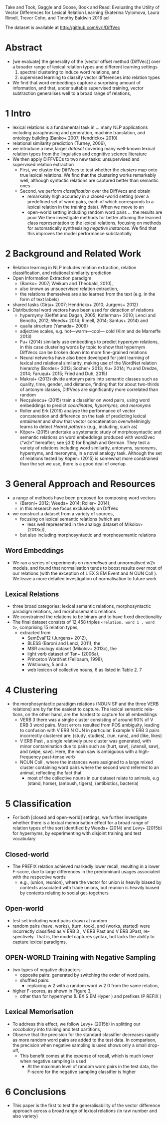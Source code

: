 Take and Took, Gaggle and Goose, Book and Read:
  Evaluating the Utility of Vector Differences for Lexical Relation Learning
Ekaterina Vylomova, Laura Rimell, Trevor Cohn, and Timothy Baldwin
2016 acl

The dataset is available at http://github.com/ivri/DiffVec

# Abstract

* [we evaluate] the generality of the [vector offset method (DiffVec)]
  over a broader range of lexical relation types and
  different learning settings
    1. spectral clustering to induce word relations, and
    2. supervised learning to classify vector differences into relation types
* We find that word embeddings capture a surprising amount of information, and
  that, under suitable supervised training, vector subtraction generalises well
  to a broad range of relations,

# 1 Intro

* lexical relations is a fundamental task in ... many NLP applications
  including paraphrasing and generation, machine translation, and ontology
  building (Banko+ 2007; Hendrickx+ 2010)
* relational similarity prediction (Turney, 2006),
* we introduce a new, larger _dataset_ covering many well-known lexical
  relation types from the linguistics and cognitive science literature
* We then apply DIFFVECs to two new tasks:
  unsupervised and supervised relation extraction
  * First, we cluster the DiffVecs to test whether the _clusters_ map onto true
    lexical relations. We find that the clustering works remarkably well,
    although syntactic relations are captured better than semantic ones
  * Second, we perform _classification_ over the DiffVecs and obtain
    * remarkably high accuracy in a closed-world setting (over a predefined
      set of word pairs, each of which corresponds to a lexical relation in
      the training data). When we move to an
    * open-world setting including random word pairs ... the results are poor
      We then investigate methods for better attuning the learned class
      representation to the lexical relations, focusing on methods for
      automatically synthesising _negative instances_. We find that this
      improves the model performance substantially

# 2 Background and Related Work

* Relation learning in NLP includes relation extraction, relation
  classification, and relational similarity prediction
* Open Information Extraction paradigm
  * (Banko+ 2007; Weikum and Theobald, 2010),
  * also known as unsupervised relation extraction,
  * the relations themselves are also learned from the text (e.g. in the form
    of text labels)
* shared tasks
  (Girju+ 2007; Hendrickx+ 2010; Jurgens+ 2012)
* Distributional word vectors have been used for detection of relations
  * hypernymy (Geffet and Dagan, 2005; Kotlerman+ 2010; Lenci and
    Benotto, 2012; Weeds+ 2014; Rimell, 2014; Santus+ 2014) and
  * qualia structure (Yamada+ 2009)
  * adjective scales, e.g. hot—warm—cool— cold (Kim and de Marneffe 2013)
  * Fu+ (2014) similarly use embeddings to predict _hypernym_ relations,
    in this case clustering words by topic to show that hypernym DiffVecs
    can be broken down into more fine-grained relations
  * Neural networks have also been developed for joint learning of lexical and
    relational similarity, making use of the WordNet relation hierarchy
    (Bordes+ 2013; Socher+ 2013; Xu+ 2014; Yu and Dredze,
    2014; Faruqui+ 2015; Fried and Duh, 2015)
  * Makrai+ (2013) divide antonym pairs into semantic classes such as
    quality, time, gender, and distance, finding that for about two-thirds
    of antonym classes, DiffVecs are significantly more correlated than
    random
  * Necşulescu+ (2015) train a classifier on word pairs, using word
    embeddings to predict _coordinates, hypernyms, and meronyms_
  * Roller and Erk (2016) analyse the performance of vector concatenation and
    difference on the task of predicting lexical _entailment_ and show that
    vector concatenation overwhelmingly learns to detect _Hearst patterns_
    (e.g., including, such as)
  * Köper+ (2015) undertake a systematic study of morphosyntactic and
    semantic relations on word embeddings produced with word2vec (“w2v”
    hereafter; see §3.1) for English and German.  They test a variety of
    relations including word similarity, antonyms, synonyms, hypernyms, and
    meronyms, in a novel analogy task. Although the set of relations tested
    by Köper+ (2015) is somewhat more constrained than the set we use,
    there is a good deal of overlap

# 3 General Approach and Resources

* a range of methods have been proposed for composing word vectors
  * (Baroni+ 2012; Weeds+ 2014; Roller+ 2014),
  * in this research we focus exclusively on DiffVec
* we construct a dataset from a variety of sources,
  * focusing on lexical semantic relations (which are
    * less well represented in the analogy dataset of Mikolov+ (2013c)),
  * but also including morphosyntactic and morphosemantic relations

## Word Embeddings

* We ran a series of experiments on _normalised_ and unnormalised w2v models,
  and found that normalisation tends to boost results over most of our
  relations (with the exception of L EX S EM Event and N OUN Coll ). We leave
  a more detailed investigation of normalisation to future work

## Lexical Relations

* three broad categories: lexical semantic relations, morphosyntactic
  paradigm relations, and morphosemantic relations
* We constrained the relations to be binary and to have fixed directionality
* The final dataset consists of 12,458 triples `<relation, word 1 , word 2>`,
  comprising 15 relation types,
  * extracted from
    * SemEval’12 (Jurgens+ 2012),
    * BLESS (Baroni and Lenci, 2011), the
    * MSR analogy dataset (Mikolov+ 2013c), the
    * light verb dataset of Tan+ (2006a),
    * Princeton WordNet (Fellbaum, 1998),
    * Wiktionary, 5 and a
    * web lexicon of collective nouns, 6 as listed in Table 2. 7

# 4 Clustering

* the morphosyntactic paradigm relations (NOUN SP and the three VERB
  relations) are by far the easiest to capture. The lexical semantic rela-
  tions, on the other hand, are the hardest to capture for all embeddings
  * VERB 3 there was a single cluster consisting of around 90% of V ERB 3 word
    pairs. Most errors resulted from POS ambiguity, leading to confusion with
    V ERB N OUN in particular. Example V ERB 3 pairs incorrectly clustered
    are: (study, studies), (run, runs), and (like, likes)
  * V ERB Past , a single relatively pure cluster was generated, with minor
    contamination due to pairs such as (hurt, saw), (utensil, saw), and (wipe,
    saw). Here, the noun saw is ambiguous with a high-frequency past-tense
    verb
  * NOUN Coll , where the instances were assigned to a large mixed cluster
    containing word pairs where the second word referred to an animal,
    reflecting the fact that
    * most of the collective nouns in our dataset relate to animals, e.g
      (stand, horse), (ambush, tigers), (antibiotics, bacteria)

# 5 Classification

* For both [closed and open-world] settings, we further investigate whether
  there is a lexical memorisation effect for a broad range of relation types
  of the sort identified by Weeds+ (2014) and Levy+ (2015b) for
  hypernyms, by experimenting with disjoint training and test vocabulary

## Closed-world

* The PREFIX relation achieved markedly lower recall, resulting in a lower
  F-score, due to large differences in the predominant usages associated
  with the respective words
  * e.g., (union, reunion), where the vector for union is heavily biased by
    contexts associated with trade unions, but reunion is heavily biased by
    contexts relating to social get-togethers

## Open-world

* test set including word pairs drawn at random
* random pairs (have, works), (turn, took), and (works, started) were
  incorrectly classified as V ERB 3 , V ERB Past and V ERB 3Past, re-
  spectively. That is, the model captures syntax, but lacks the ability to
  capture lexical paradigms,

## OPEN-WORLD Training with Negative Sampling

* two types of negative distractors:
  * opposite pairs: generated by switching the order of word pairs,
  * shuffled pairs:
    * replacing w 2 with a random word w 2 0 from the same relation,
* higher F-scores, as shown in Figure 3,
  * other than for hypernyms (L EX S EM Hyper ) and prefixes (P REFIX )

## Lexical Memorisation

* To address this effect, we follow Levy+ (2015b) in splitting our
  _vocabulary_ into training and test partitions,
* Observe that the precision for the standard classifier decreases rapidly
  as more random word pairs are added to the test data. In comparison, the
  precision when negative sampling is used shows only a small drop-off,
  * This benefit comes at the expense of recall, which is much lower when
    negative sampling is used
    * At the maximum level of random word pairs in the test data, the F-score
      for the negative sampling classifier is higher

# 6 Conclusions

* This paper is the first to test the generalisability of the vector
  difference approach across a broad range of lexical relations (in raw number
  and also variety)
